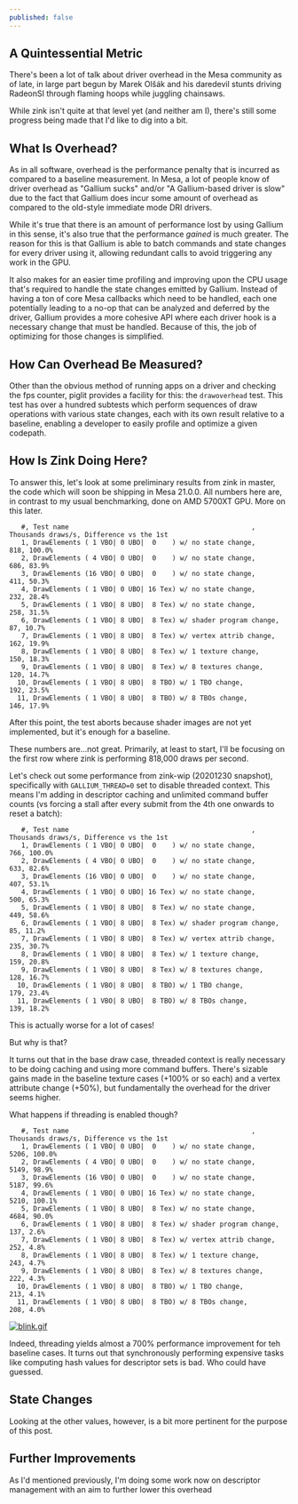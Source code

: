 ```yaml
---
published: false
---
```

## A Quintessential Metric

There's been a lot of talk about driver overhead in the Mesa community as of late, in large part begun by Marek Olšák and his daredevil stunts driving RadeonSI through flaming hoops while juggling chainsaws.

While zink isn't quite at that level yet (and neither am I), there's still some progress being made that I'd like to dig into a bit.

## What Is Overhead?
As in all software, overhead is the performance penalty that is incurred as compared to a baseline measurement. In Mesa, a lot of people know of driver overhead as "Gallium sucks" and/or "A Gallium-based driver is slow" due to the fact that Gallium does incur some amount of overhead as compared to the old-style immediate mode DRI drivers.

While it's true that there is an amount of performance lost by using Gallium in this sense, it's also true that the performance _gained_ is much greater. The reason for this is that Gallium is able to batch commands and state changes for every driver using it, allowing redundant calls to avoid triggering any work in the GPU.

It also makes for an easier time profiling and improving upon the CPU usage that's required to handle the state changes emitted by Gallium. Instead of having a ton of core Mesa callbacks which need to be handled, each one potentially leading to a no-op that can be analyzed and deferred by the driver, Gallium provides a more cohesive API where each driver hook is a necessary change that must be handled. Because of this, the job of optimizing for those changes is simplified.

## How Can Overhead Be Measured?
Other than the obvious method of running apps on a driver and checking the fps counter, piglit provides a facility for this: the `drawoverhead` test. This test has over a hundred subtests which perform sequences of draw operations with various state changes, each with its own result relative to a baseline, enabling a developer to easily profile and optimize a given codepath.

## How Is Zink Doing Here?
To answer this, let's look at some preliminary results from zink in master, the code which will soon be shipping in Mesa 21.0.0. All numbers here are, in contrast to my usual benchmarking, done on AMD 5700XT GPU. More on this later.

```
   #, Test name                                              ,    Thousands draws/s, Difference vs the 1st
   1, DrawElements ( 1 VBO| 0 UBO|  0    ) w/ no state change,                  818, 100.0%
   2, DrawElements ( 4 VBO| 0 UBO|  0    ) w/ no state change,                  686, 83.9%
   3, DrawElements (16 VBO| 0 UBO|  0    ) w/ no state change,                  411, 50.3%
   4, DrawElements ( 1 VBO| 0 UBO| 16 Tex) w/ no state change,                  232, 28.4%
   5, DrawElements ( 1 VBO| 8 UBO|  8 Tex) w/ no state change,                  258, 31.5%
   6, DrawElements ( 1 VBO| 8 UBO|  8 Tex) w/ shader program change,             87, 10.7%
   7, DrawElements ( 1 VBO| 8 UBO|  8 Tex) w/ vertex attrib change,             162, 19.9%
   8, DrawElements ( 1 VBO| 8 UBO|  8 Tex) w/ 1 texture change,                 150, 18.3%
   9, DrawElements ( 1 VBO| 8 UBO|  8 Tex) w/ 8 textures change,                120, 14.7%
  10, DrawElements ( 1 VBO| 8 UBO|  8 TBO) w/ 1 TBO change,                     192, 23.5%
  11, DrawElements ( 1 VBO| 8 UBO|  8 TBO) w/ 8 TBOs change,                    146, 17.9%
```

After this point, the test aborts because shader images are not yet implemented, but it's enough for a baseline.

These numbers are...not great. Primarily, at least to start, I'll be focusing on the first row where zink is performing 818,000 draws per second.

Let's check out some performance from zink-wip (20201230 snapshot), specifically with `GALLIUM_THREAD=0` set to disable threaded context. This means I'm adding in descriptor caching and unlimited command buffer counts (vs forcing a stall after every submit from the 4th one onwards to reset a batch):

```
   #, Test name                                              ,    Thousands draws/s, Difference vs the 1st
   1, DrawElements ( 1 VBO| 0 UBO|  0    ) w/ no state change,                  766, 100.0%
   2, DrawElements ( 4 VBO| 0 UBO|  0    ) w/ no state change,                  633, 82.6%
   3, DrawElements (16 VBO| 0 UBO|  0    ) w/ no state change,                  407, 53.1%
   4, DrawElements ( 1 VBO| 0 UBO| 16 Tex) w/ no state change,                  500, 65.3%
   5, DrawElements ( 1 VBO| 8 UBO|  8 Tex) w/ no state change,                  449, 58.6%
   6, DrawElements ( 1 VBO| 8 UBO|  8 Tex) w/ shader program change,             85, 11.2%
   7, DrawElements ( 1 VBO| 8 UBO|  8 Tex) w/ vertex attrib change,             235, 30.7%
   8, DrawElements ( 1 VBO| 8 UBO|  8 Tex) w/ 1 texture change,                 159, 20.8%
   9, DrawElements ( 1 VBO| 8 UBO|  8 Tex) w/ 8 textures change,                128, 16.7%
  10, DrawElements ( 1 VBO| 8 UBO|  8 TBO) w/ 1 TBO change,                     179, 23.4%
  11, DrawElements ( 1 VBO| 8 UBO|  8 TBO) w/ 8 TBOs change,                    139, 18.2%
```

This is actually worse for a lot of cases!

But why is that?

It turns out that in the base draw case, threaded context is really necessary to be doing caching and using more command buffers. There's sizable gains made in the baseline texture cases (+100% or so each) and a vertex attribute change (+50%), but fundamentally the overhead for the driver seems higher.

What happens if threading is enabled though?

```
   #, Test name                                              ,    Thousands draws/s, Difference vs the 1st
   1, DrawElements ( 1 VBO| 0 UBO|  0    ) w/ no state change,                 5206, 100.0%
   2, DrawElements ( 4 VBO| 0 UBO|  0    ) w/ no state change,                 5149, 98.9%
   3, DrawElements (16 VBO| 0 UBO|  0    ) w/ no state change,                 5187, 99.6%
   4, DrawElements ( 1 VBO| 0 UBO| 16 Tex) w/ no state change,                 5210, 100.1%
   5, DrawElements ( 1 VBO| 8 UBO|  8 Tex) w/ no state change,                 4684, 90.0%
   6, DrawElements ( 1 VBO| 8 UBO|  8 Tex) w/ shader program change,            137, 2.6%
   7, DrawElements ( 1 VBO| 8 UBO|  8 Tex) w/ vertex attrib change,             252, 4.8%
   8, DrawElements ( 1 VBO| 8 UBO|  8 Tex) w/ 1 texture change,                 243, 4.7%
   9, DrawElements ( 1 VBO| 8 UBO|  8 Tex) w/ 8 textures change,                222, 4.3%
  10, DrawElements ( 1 VBO| 8 UBO|  8 TBO) w/ 1 TBO change,                     213, 4.1%
  11, DrawElements ( 1 VBO| 8 UBO|  8 TBO) w/ 8 TBOs change,                    208, 4.0%
```

[![blink.gif](https://media0.giphy.com/media/RILsqUte1MME7TzQJ9/giphy.gif)](https://media0.giphy.com/media/RILsqUte1MME7TzQJ9/giphy.gif)

Indeed, threading yields almost a 700% performance improvement for teh baseline cases. It turns out that synchronously performing expensive tasks like computing hash values for descriptor sets is bad. Who could have guessed.

## State Changes
Looking at the other values, however, is a bit more pertinent for the purpose of this post. 

## Further Improvements
As I'd mentioned previously, I'm doing some work now on descriptor management with an aim to further lower this overhead